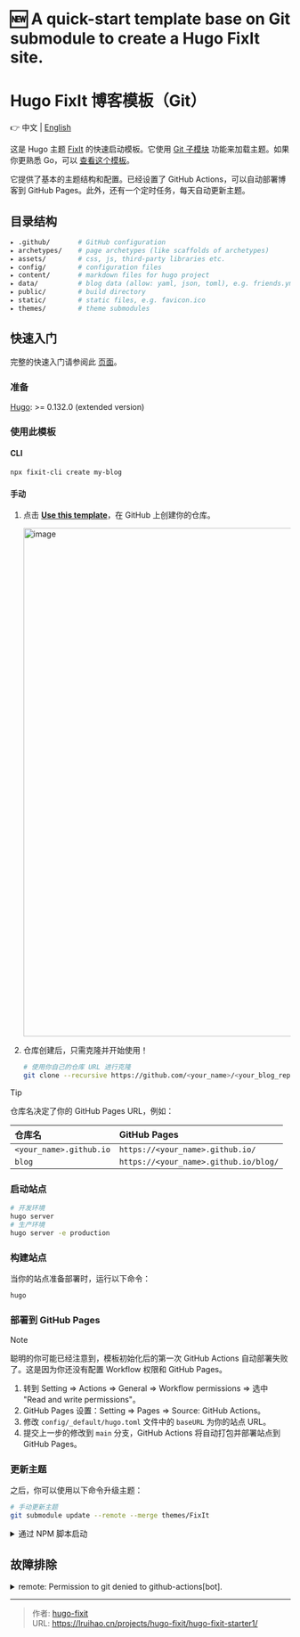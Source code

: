 # 🆕 A quick-start template base on Git submodule to create a Hugo FixIt site.

# Hugo FixIt 博客模板（Git）

👉 中文 | [English](README.en.md)

这是 Hugo 主题 [FixIt](https://github.com/hugo-fixit/FixIt) 的快速启动模板。它使用 [Git 子模块](https://git-scm.com/book/en/v2/Git-Tools-Submodules) 功能来加载主题。如果你更熟悉 Go，可以 [查看这个模板](https://github.com/hugo-fixit/hugo-fixit-starter)。

它提供了基本的主题结构和配置。已经设置了 GitHub Actions，可以自动部署博客到 GitHub Pages。此外，还有一个定时任务，每天自动更新主题。

## 目录结构

```bash
▸ .github/       # GitHub configuration
▸ archetypes/    # page archetypes (like scaffolds of archetypes)
▸ assets/        # css, js, third-party libraries etc.
▸ config/        # configuration files
▸ content/       # markdown files for hugo project
▸ data/          # blog data (allow: yaml, json, toml), e.g. friends.yml
▸ public/        # build directory
▸ static/        # static files, e.g. favicon.ico
▸ themes/        # theme submodules
```

## 快速入门

完整的快速入门请参阅此 [页面](https://fixit.lruihao.cn/documentation/getting-started/)。

### 准备

[Hugo](https://gohugo.io/installation/): >= 0.132.0 (extended version)

### 使用此模板

#### CLI

```bash
npx fixit-cli create my-blog
```

#### 手动

1. 点击 [**Use this template**](https://github.com/hugo-fixit/hugo-fixit-starter1/generate)，在 GitHub 上创建你的仓库。

    <img width="913" alt="image" src="https://github.com/hugo-fixit/hugo-fixit-starter1/assets/33419593/d5fbd940-3ffd-4750-b1e6-4e87b50b0696">

2. 仓库创建后，只需克隆并开始使用！

    ```bash
    # 使用你自己的仓库 URL 进行克隆
    git clone --recursive https://github.com/<your_name>/<your_blog_repo>.git
    ```

> [!TIP]
> 仓库名决定了你的 GitHub Pages URL，例如：
>
> | 仓库名 | GitHub Pages |
> | :--- | :--- |
> | `<your_name>.github.io` | `https://<your_name>.github.io/` |
> | `blog` | `https://<your_name>.github.io/blog/` |

### 启动站点

```bash
# 开发环境
hugo server
# 生产环境
hugo server -e production
```

### 构建站点

当你的站点准备部署时，运行以下命令：

```bash
hugo
```

### 部署到 GitHub Pages

> [!NOTE]
> 聪明的你可能已经注意到，模板初始化后的第一次 GitHub Actions 自动部署失败了。这是因为你还没有配置 Workflow 权限和 GitHub Pages。

1. 转到 Setting => Actions => General => Workflow permissions => 选中 "Read and write permissions"。
2. GitHub Pages 设置：Setting => Pages => Source: GitHub Actions。
3. 修改 `config/_default/hugo.toml` 文件中的 `baseURL` 为你的站点 URL。
4. 提交上一步的修改到 `main` 分支，GitHub Actions 将自动打包并部署站点到 GitHub Pages。

### 更新主题

之后，你可以使用以下命令升级主题：

```bash
# 手动更新主题
git submodule update --remote --merge themes/FixIt
```

<details>
  <summary>通过 NPM 脚本启动</summary>

  ```bash
  npm install
  # 构建博客
  npm run build
  # 运行带有监视的本地调试服务器
  npm run server
  # 在生产环境中运行本地调试服务器
  npm run server:production
  # 更新主题子模块
  npm run update:theme
  ```

</details>

## 故障排除

<details>
  <summary>remote: Permission to git denied to github-actions[bot].</summary>
  转到 Setting => Actions => General => Workflow permissions => 选中 "Read and write permissions"。
</details>

<!-- 该项目是使用 [hugo-fixit-starter1](https://github.com/hugo-fixit/hugo-fixit-starter1) 生成的。 -->


---

> 作者: [hugo-fixit](https://github.com/hugo-fixit)  
> URL: https://lruihao.cn/projects/hugo-fixit/hugo-fixit-starter1/  


